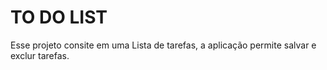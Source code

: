 # TO DO LIST

Esse projeto consite em uma Lista de tarefas, a aplicação permite salvar e exclur tarefas.
